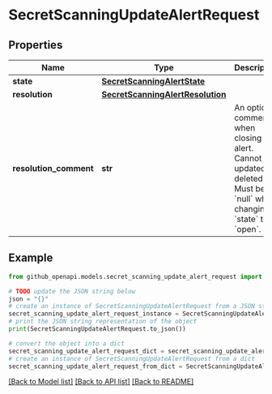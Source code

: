 # SecretScanningUpdateAlertRequest


## Properties

Name | Type | Description | Notes
------------ | ------------- | ------------- | -------------
**state** | [**SecretScanningAlertState**](SecretScanningAlertState.md) |  | 
**resolution** | [**SecretScanningAlertResolution**](SecretScanningAlertResolution.md) |  | [optional] 
**resolution_comment** | **str** | An optional comment when closing an alert. Cannot be updated or deleted. Must be &#x60;null&#x60; when changing &#x60;state&#x60; to &#x60;open&#x60;. | [optional] 

## Example

```python
from github_openapi.models.secret_scanning_update_alert_request import SecretScanningUpdateAlertRequest

# TODO update the JSON string below
json = "{}"
# create an instance of SecretScanningUpdateAlertRequest from a JSON string
secret_scanning_update_alert_request_instance = SecretScanningUpdateAlertRequest.from_json(json)
# print the JSON string representation of the object
print(SecretScanningUpdateAlertRequest.to_json())

# convert the object into a dict
secret_scanning_update_alert_request_dict = secret_scanning_update_alert_request_instance.to_dict()
# create an instance of SecretScanningUpdateAlertRequest from a dict
secret_scanning_update_alert_request_from_dict = SecretScanningUpdateAlertRequest.from_dict(secret_scanning_update_alert_request_dict)
```
[[Back to Model list]](../README.md#documentation-for-models) [[Back to API list]](../README.md#documentation-for-api-endpoints) [[Back to README]](../README.md)


